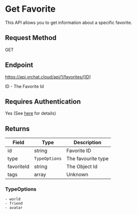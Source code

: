# Get Favorite

This API allows you to get information about a specific favorite.

## Request Method
GET

## Endpoint
https://api.vrchat.cloud/api/1/favorites/[ID]

ID - The Favorite Id

## Requires Authentication
Yes (See [here](/Authorization.md) for details)

## Returns

Field | Type | Description
------|------|------------
id | string | Favorite ID
type | `TypeOptions` | The favourite type
favoriteId | string | The Object Id
tags | array | Unknown

### TypeOptions

    - world
    - friend
    - avatar
